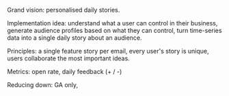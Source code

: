Grand vision: personalised daily stories.

Implementation idea: understand what a user can control in their business, generate audience profiles based on what they can control, turn time-series data into a single daily story about an audience.

Principles: a single feature story per email, every user's story is unique, users collaborate the most important ideas.

Metrics: open rate, daily feedback (+ / -)

Reducing down: GA only,